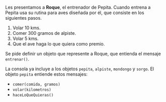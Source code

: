 Les presentamos a **Roque**, el entrenador de Pepita. Cuando entrena a Pepita usa su rutina para aves diseñada por él, que consiste en los siguientes pasos.

1. Volar 10 kms.
2. Comer 300 gramos de alpiste.
3. Volar 5 kms.
4. Que el ave haga lo que quiera como premio.

Se pide definir un objeto que represente a Roque, que entienda el mensaje `entrenar()`.

La consola ya incluye a los objetos `pepita`, `alpiste`, `mondongo` y `sorgo`. El objeto `pepita` entiende estos mensajes:

- `comer(comida, gramos)`
- `volar(kilometros)`
- `haceLoQueQuieras()`

